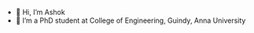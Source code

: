 - 👋 Hi, I’m Ashok
- 👀 I’m a PhD student at College of Engineering, Guindy, Anna University

<!---
ashokmr991/ashokmr991 is a ✨ special ✨ repository because its `README.md` (this file) appears on your GitHub profile.
You can click the Preview link to take a look at your changes.
--->
